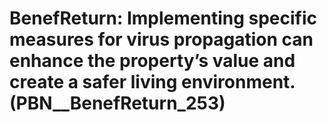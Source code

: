 # BenefReturn: __Implementing specific measures for virus propagation can enhance the property’s value and create a safer living environment.__ (PBN__BenefReturn_253)


